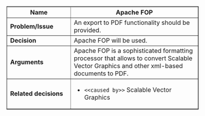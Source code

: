 <table cellpadding='5' border='1' cellspacing='0' width='650'>
<blockquote><thead>
<blockquote><tr>
<blockquote><th width='150'> Name </th>
<th>Apache FOP</th>
</blockquote></tr>
</blockquote></thead>
<tbody>
<blockquote><tr>
<blockquote><td> <b>Problem/Issue</b> </td>
<td>An export to PDF functionality should be provided.</td>
</blockquote></tr>
<tr>
<blockquote><td> <b>Decision</b> </td>
<td>Apache FOP will be used.</td>
</blockquote></tr>
<tr>
<blockquote><td> <b>Arguments</b> </td>
<td>Apache FOP is a sophisticated formatting processor that allows to convert Scalable Vector Graphics and other xml-based documents to PDF.</td>
</blockquote></tr>
<tr>
<blockquote><td> <b>Related decisions</b> </td>
<td>
<ul>
<li><code>&lt;&lt;caused by&gt;&gt;</code> Scalable Vector Graphics</li>
</ul>
</td>
</blockquote></tr>
</blockquote></tbody>
</table>